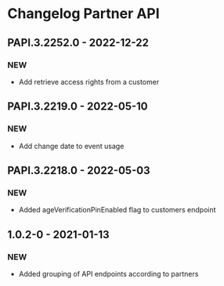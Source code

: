# Changelog Partner API

## PAPI.3.2252.0 - 2022-12-22
### NEW
* Add retrieve access rights from a customer

## PAPI.3.2219.0 - 2022-05-10
### NEW
* Add change date to event usage

## PAPI.3.2218.0 - 2022-05-03
### NEW
* Added ageVerificationPinEnabled flag to customers endpoint

## 1.0.2-0 - 2021-01-13
### NEW
* Added grouping of API endpoints according to partners
